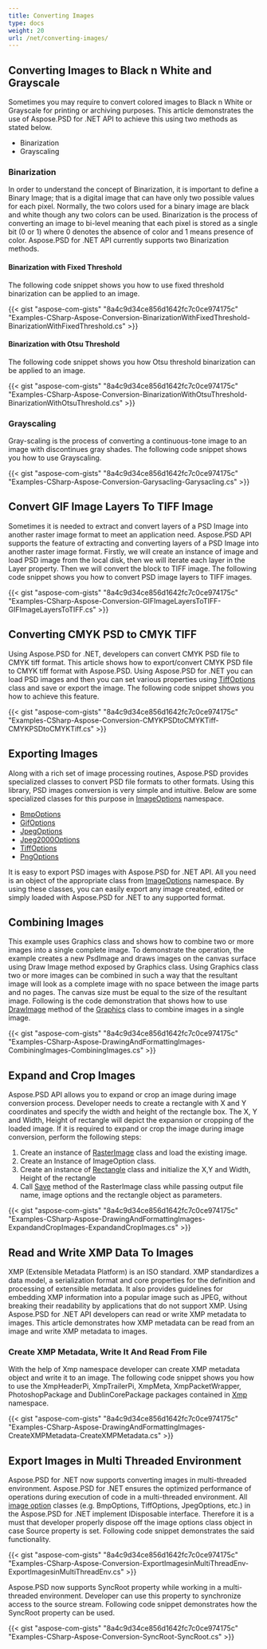 ```yaml
---
title: Converting Images
type: docs
weight: 20
url: /net/converting-images/
---
```


## **Converting Images to Black n White and Grayscale**
Sometimes you may require to convert colored images to Black n White or Grayscale for printing or archiving purposes. This article demonstrates the use of Aspose.PSD for .NET API to achieve this using two methods as stated below.

- Binarization
- Grayscaling
### **Binarization**
In order to understand the concept of Binarization, it is important to define a Binary Image; that is a digital image that can have only two possible values for each pixel. Normally, the two colors used for a binary image are black and white though any two colors can be used. Binarization is the process of converting an image to bi-level meaning that each pixel is stored as a single bit (0 or 1) where 0 denotes the absence of color and 1 means presence of color. Aspose.PSD for .NET API currently supports two Binarization methods.
#### **Binarization with Fixed Threshold**
The following code snippet shows you how to use fixed threshold binarization can be applied to an image.


{{< gist "aspose-com-gists" "8a4c9d34ce856d1642fc7c0ce974175c" "Examples-CSharp-Aspose-Conversion-BinarizationWithFixedThreshold-BinarizationWithFixedThreshold.cs" >}}


#### **Binarization with Otsu Threshold**
The following code snippet shows you how Otsu threshold binarization can be applied to an image.


{{< gist "aspose-com-gists" "8a4c9d34ce856d1642fc7c0ce974175c" "Examples-CSharp-Aspose-Conversion-BinarizationWithOtsuThreshold-BinarizationWithOtsuThreshold.cs" >}}


### **Grayscaling**
Gray-scaling is the process of converting a continuous-tone image to an image with discontinues gray shades. The following code snippet shows you how to use Grayscaling.


{{< gist "aspose-com-gists" "8a4c9d34ce856d1642fc7c0ce974175c" "Examples-CSharp-Aspose-Conversion-Garysacling-Garysacling.cs" >}}
## **Convert GIF Image Layers To TIFF Image**
Sometimes it is needed to extract and convert layers of a PSD Image into another raster image format to meet an application need. Aspose.PSD API supports the feature of extracting and converting layers of a PSD Image into another raster image format. Firstly, we will create an instance of image and load PSD image from the local disk, then we will iterate each layer in the Layer property. Then we will convert the block to TIFF image. The following code snippet shows you how to convert PSD image layers to TIFF images.



{{< gist "aspose-com-gists" "8a4c9d34ce856d1642fc7c0ce974175c" "Examples-CSharp-Aspose-Conversion-GIFImageLayersToTIFF-GIFImageLayersToTIFF.cs" >}}
## **Converting CMYK PSD to CMYK TIFF**
Using Aspose.PSD for .NET, developers can convert CMYK PSD file to CMYK tiff format. This article shows how to export/convert CMYK PSD file to CMYK tiff format with Aspose.PSD. Using Aspose.PSD for .NET you can load PSD images and then you can set various properties using [TiffOptions](https://apireference.aspose.com/psd/net/aspose.psd.imageoptions/tiffoptions) class and save or export the image. The following code snippet shows you how to achieve this feature.


{{< gist "aspose-com-gists" "8a4c9d34ce856d1642fc7c0ce974175c" "Examples-CSharp-Aspose-Conversion-CMYKPSDtoCMYKTiff-CMYKPSDtoCMYKTiff.cs" >}}
## **Exporting Images**
Along with a rich set of image processing routines, Aspose.PSD provides specialized classes to convert PSD file formats to other formats. Using this library, PSD images conversion is very simple and intuitive. Below are some specialized classes for this purpose in [ImageOptions](https://apireference.aspose.com/psd/net/aspose.psd.imageoptions) namespace.

- [BmpOptions](https://apireference.aspose.com/psd/net/aspose.psd.imageoptions/bmpoptions)
- [GifOptions](https://apireference.aspose.com/psd/net/aspose.psd.imageoptions/gifoptions)
- [JpegOptions](https://apireference.aspose.com/psd/net/aspose.psd.imageoptions/jpegoptions)
- [Jpeg2000Options](https://apireference.aspose.com/psd/net/aspose.psd.imageoptions/jpeg2000options)
- [TiffOptions](https://apireference.aspose.com/psd/net/aspose.psd.imageoptions/tiffoptions)
- [PngOptions](https://apireference.aspose.com/psd/net/aspose.psd.imageoptions/pngoptions)

It is easy to export PSD images with Aspose.PSD for .NET API. All you need is an object of the appropriate class from [ImageOptions](https://apireference.aspose.com/psd/net/aspose.psd.imageoptions) namespace. By using these classes, you can easily export any image created, edited or simply loaded with Aspose.PSD for .NET to any supported format.
## **Combining Images**
This example uses Graphics class and shows how to combine two or more images into a single complete image. To demonstrate the operation, the example creates a new PsdImage and draws images on the canvas surface using Draw Image method exposed by Graphics class. Using Graphics class two or more images can be combined in such a way that the resultant image will look as a complete image with no space between the image parts and no pages. The canvas size must be equal to the size of the resultant image. Following is the code demonstration that shows how to use [DrawImage](https://apireference.aspose.com/psd/net/aspose.psd/graphics/methods/drawimage/index) method of the [Graphics](https://apireference.aspose.com/psd/net/aspose.psd/graphics) class to combine images in a single image.



{{< gist "aspose-com-gists" "8a4c9d34ce856d1642fc7c0ce974175c" "Examples-CSharp-Aspose-DrawingAndFormattingImages-CombiningImages-CombiningImages.cs" >}}
## **Expand and Crop Images**
Aspose.PSD API allows you to expand or crop an image during image conversion process. Developer needs to create a rectangle with X and Y coordinates and specify the width and height of the rectangle box. The X, Y and Width, Height of rectangle will depict the expansion or cropping of the loaded image. If it is required to expand or crop the image during image conversion, perform the following steps:

1. Create an instance of [RasterImage](https://apireference.aspose.com/psd/net/aspose.psd/rasterimage) class and load the existing image.
1. Create an Instance of ImageOption class.
1. Create an instance of [Rectangle](https://apireference.aspose.com/psd/net/aspose.psd/rectangle) class and initialize the X,Y and Width, Height of the rectangle
1. Call [Save](https://apireference.aspose.com/psd/net/aspose.psd/rasterimage/methods/save/index) method of the RasterImage class while passing output file name, image options and the rectangle object as parameters.

{{< gist "aspose-com-gists" "8a4c9d34ce856d1642fc7c0ce974175c" "Examples-CSharp-Aspose-DrawingAndFormattingImages-ExpandandCropImages-ExpandandCropImages.cs" >}}
## **Read and Write XMP Data To Images**
XMP (Extensible Metadata Platform) is an ISO standard. XMP standardizes a data model, a serialization format and core properties for the definition and processing of extensible metadata. It also provides guidelines for embedding XMP information into a popular image such as JPEG, without breaking their readability by applications that do not support XMP. Using Aspose.PSD for .NET API developers can read or write XMP metadata to images. This article demonstrates how XMP metadata can be read from an image and write XMP metadata to images.
### **Create XMP Metadata, Write It And Read From File**
With the help of Xmp namespace developer can create XMP metadata object and write it to an image. The following code snippet shows you how to use the XmpHeaderPi, XmpTrailerPi, XmpMeta, XmpPacketWrapper, PhotoshopPackage and DublinCorePackage packages contained in [Xmp](https://apireference.aspose.com/psd/net/aspose.psd.xmp) namespace.


{{< gist "aspose-com-gists" "8a4c9d34ce856d1642fc7c0ce974175c" "Examples-CSharp-Aspose-DrawingAndFormattingImages-CreateXMPMetadata-CreateXMPMetadata.cs" >}}
## **Export Images in Multi Threaded Environment**
Aspose.PSD for .NET now supports converting images in multi-threaded environment. Aspose.PSD for .NET ensures the optimized performance of operations during execution of code in a multi-threaded environment. All [image option](https://apireference.aspose.com/psd/net/aspose.psd.imageoptions) classes (e.g. BmpOptions, TiffOptions, JpegOptions, etc.) in the Aspose.PSD for .NET implement IDisposable interface. Therefore it is a must that developer properly dispose off the image options class object in case Source property is set. Following code snippet demonstrates the said functionality.


{{< gist "aspose-com-gists" "8a4c9d34ce856d1642fc7c0ce974175c" "Examples-CSharp-Aspose-Conversion-ExportImagesinMultiThreadEnv-ExportImagesinMultiThreadEnv.cs" >}}


Aspose.PSD now supports SyncRoot property while working in a multi-threaded environment. Developer can use this property to synchronize access to the source stream. Following code snippet demonstrates how the SyncRoot property can be used.


{{< gist "aspose-com-gists" "8a4c9d34ce856d1642fc7c0ce974175c" "Examples-CSharp-Aspose-Conversion-SyncRoot-SyncRoot.cs" >}}
